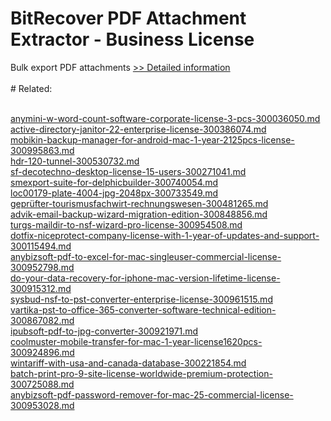 # BitRecover PDF Attachment Extractor - Business License
Bulk export PDF attachments
[>> Detailed information](https://secure.shareit.com/shareit/product.html?productid=300977137&affiliateid=200057808)<br/><br/># Related:

<br />[anymini-w-word-count-software-corporate-license-3-pcs-300036050.md](https://github.com/downloadplanet/downloadplanet/blob/main/anymini-w-word-count-software-corporate-license-3-pcs-300036050.md)<br />[active-directory-janitor-22-enterprise-license-300386074.md](https://github.com/downloadplanet/downloadplanet/blob/main/active-directory-janitor-22-enterprise-license-300386074.md)<br />[mobikin-backup-manager-for-android-mac-1-year-2125pcs-license-300995863.md](https://github.com/downloadplanet/downloadplanet/blob/main/mobikin-backup-manager-for-android-mac-1-year-2125pcs-license-300995863.md)<br />[hdr-120-tunnel-300530732.md](https://github.com/downloadplanet/downloadplanet/blob/main/hdr-120-tunnel-300530732.md)<br />[sf-decotechno-desktop-license-15-users-300271041.md](https://github.com/downloadplanet/downloadplanet/blob/main/sf-decotechno-desktop-license-15-users-300271041.md)<br />[smexport-suite-for-delphicbuilder-300740054.md](https://github.com/downloadplanet/downloadplanet/blob/main/smexport-suite-for-delphicbuilder-300740054.md)<br />[loc00179-plate-4004-jpg-2048px-300733549.md](https://github.com/downloadplanet/downloadplanet/blob/main/loc00179-plate-4004-jpg-2048px-300733549.md)<br />[geprüfter-tourismusfachwirt-rechnungswesen-300481265.md](https://github.com/downloadplanet/downloadplanet/blob/main/geprüfter-tourismusfachwirt-rechnungswesen-300481265.md)<br />[advik-email-backup-wizard-migration-edition-300848856.md](https://github.com/downloadplanet/downloadplanet/blob/main/advik-email-backup-wizard-migration-edition-300848856.md)<br />[turgs-maildir-to-nsf-wizard-pro-license-300954508.md](https://github.com/downloadplanet/downloadplanet/blob/main/turgs-maildir-to-nsf-wizard-pro-license-300954508.md)<br />[dotfix-niceprotect-company-license-with-1-year-of-updates-and-support-300115494.md](https://github.com/downloadplanet/downloadplanet/blob/main/dotfix-niceprotect-company-license-with-1-year-of-updates-and-support-300115494.md)<br />[anybizsoft-pdf-to-excel-for-mac-singleuser-commercial-license-300952798.md](https://github.com/downloadplanet/downloadplanet/blob/main/anybizsoft-pdf-to-excel-for-mac-singleuser-commercial-license-300952798.md)<br />[do-your-data-recovery-for-iphone-mac-version-lifetime-license-300915312.md](https://github.com/downloadplanet/downloadplanet/blob/main/do-your-data-recovery-for-iphone-mac-version-lifetime-license-300915312.md)<br />[sysbud-nsf-to-pst-converter-enterprise-license-300961515.md](https://github.com/downloadplanet/downloadplanet/blob/main/sysbud-nsf-to-pst-converter-enterprise-license-300961515.md)<br />[vartika-pst-to-office-365-converter-software-technical-edition-300867082.md](https://github.com/downloadplanet/downloadplanet/blob/main/vartika-pst-to-office-365-converter-software-technical-edition-300867082.md)<br />[ipubsoft-pdf-to-jpg-converter-300921971.md](https://github.com/downloadplanet/downloadplanet/blob/main/ipubsoft-pdf-to-jpg-converter-300921971.md)<br />[coolmuster-mobile-transfer-for-mac-1-year-license1620pcs-300924896.md](https://github.com/downloadplanet/downloadplanet/blob/main/coolmuster-mobile-transfer-for-mac-1-year-license1620pcs-300924896.md)<br />[wintariff-with-usa-and-canada-database-300221854.md](https://github.com/downloadplanet/downloadplanet/blob/main/wintariff-with-usa-and-canada-database-300221854.md)<br />[batch-print-pro-9-site-license-worldwide-premium-protection-300725088.md](https://github.com/downloadplanet/downloadplanet/blob/main/batch-print-pro-9-site-license-worldwide-premium-protection-300725088.md)<br />[anybizsoft-pdf-password-remover-for-mac-25-commercial-license-300953028.md](https://github.com/downloadplanet/downloadplanet/blob/main/anybizsoft-pdf-password-remover-for-mac-25-commercial-license-300953028.md)